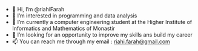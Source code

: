 - 👋 Hi, I’m @riahiFarah
- 👀 I’m interested in programming and data analysis
- 🌱 I’m currently a computer engineering student at the Higher Institute of Informatics and Mathematics of Monastir  
- 💞️ I’m looking for an opportunity to improve my skills ans build my career
- 📫 You can reach me through my email : riahi.farah@gmail.com

<!---
riahiFarah/riahiFarah is a ✨ special ✨ repository because its `README.md` (this file) appears on your GitHub profile.
You can click the Preview link to take a look at your changes.
--->
